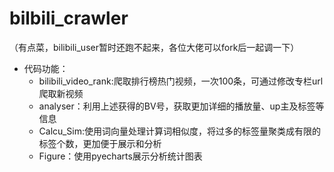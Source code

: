 # bilbili_crawler

（有点菜，bilibili_user暂时还跑不起来，各位大佬可以fork后一起调一下）<br>
* 代码功能：
  * bilibili_video_rank:爬取排行榜热门视频，一次100条，可通过修改专栏url爬取新视频
  * analyser：利用上述获得的BV号，获取更加详细的播放量、up主及标签等信息
  * Calcu_Sim:使用词向量处理计算词相似度，将过多的标签量聚类成有限的标签个数，更加便于展示和分析
  * Figure：使用pyecharts展示分析统计图表
